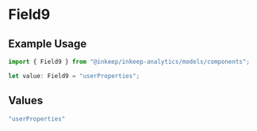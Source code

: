 # Field9

## Example Usage

```typescript
import { Field9 } from "@inkeep/inkeep-analytics/models/components";

let value: Field9 = "userProperties";
```

## Values

```typescript
"userProperties"
```